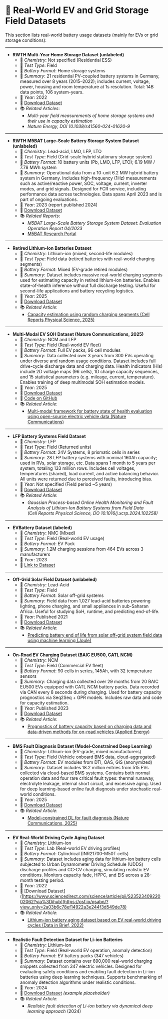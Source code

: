 # 🚗 Real-World EV and Grid Storage Field Datasets

This section lists real-world battery usage datasets (mainly for EVs or grid storage conditions):

---
- **RWTH Multi-Year Home Storage Dataset (unlabeled)**
  - 📍 *Chemistry*: Not specified (Residential ESS)
  - 🧪 *Test Type*: Field
  - 🔋 *Battery Format*: Home storage systems
  - 📄 *Summary*: 21 residential PV-coupled battery systems in Germany, measured over 8 years (2015–2022); includes current, voltage, power, housing and room temperature at 1s resolution. Total: 14B data points, 106 system-years.
  - 📅 *Year*: 2022
  - 🔗 [Download Dataset](https://zenodo.org/records/12091223)
  - 📚 *Related Articles*:
    - *Multi-year field measurements of home storage systems and their use in capacity estimation*
    - *Nature Energy, DOI 10.1038/s41560-024-01620-9*
---
- **RWTH M5BAT Large-Scale Battery Storage System Dataset (unlabeled)**
  - 📍 *Chemistry*: Lead-acid, LMO, LFP, LTO
  - 🧪 *Test Type*: Field (Grid-scale hybrid stationary storage system)
  - 🔋 *Battery Format*: 10 battery units (Pb, LMO, LFP, LTO); 6.19 MW / 7.78 MWh system
  - 📄 *Summary*: Operational data from a 10-unit 6.2 MW hybrid battery system in Germany. Includes high-frequency (1Hz) measurements such as active/reactive power, SOC, voltage, current, inverter modes, and grid signals. Designed for FCR service, including performance data across technologies. Data spans April 2023 and is part of ongoing evaluations.
  - 📅 *Year*: 2023 (report published 2024)
  - 🔗 [Download Dataset](https://doi.org/10.18154/RWTH-2024-04895)
  - 📚 *Related Reports*:  
    - *M5BAT Large-Scale Battery Storage System Dataset: Evaluation Operation Report 04/2023*
    - [M5BAT Research Portal](https://m5bat.isea.rwth-aachen.de/Projekt/Forschungsergebnisse/)

---

- **Retired Lithium-Ion Batteries Dataset**
  - 📍 *Chemistry*: Lithium-ion (mixed, second-life modules)
  - 🧪 *Test Type*: Field data (retired batteries with real-world charging segments)
  - 🔋 *Battery Format*: Mixed (EV-grade retired modules)
  - 📄 *Summary*: Dataset includes massive real-world charging segments used for estimating capacity in retired lithium-ion batteries. Enables state-of-health inference without full discharge testing. Useful for second-life applications and battery recycling logistics.
  - 📅 *Year*: 2025
  - 🔗 [Download Dataset](https://zenodo.org/records/14562266)
  - 📚 *Related Article*:  
    - [Capacity estimation using random charging segments (Cell Reports Physical Science, 2025)](https://doi.org/10.1016/j.xcrp.2025.102444)
---
- **Multi-Modal EV SOH Dataset (Nature Communications, 2025)**
  - 📍 *Chemistry*: NCM and LFP
  - 🧪 *Test Type*: Field (Real-world EV fleet)
  - 🔋 *Battery Format*: Full EV packs, 96 cell modules
  - 📄 *Summary*: Data collected over 3 years from 300 EVs operating under diverse and random usage conditions. Dataset includes full drive-cycle discharge data and charging data. Health indicators (HIs) include 2D voltage maps (96 cells), 1D charge capacity sequences, and 15 statistical parameters (e.g. mileage, current, temperature). Enables training of deep multimodal SOH estimation models.
  - 📅 *Year*: 2025
  - 🔗 [Download Dataset](http://ivstskl.changan.com.cn/?p=2697)
  - 💾 [Code on GitHub](https://github.com/HoraceLiu1010/Multi-modal-SOH-estimation-framework)
  - 📚 *Related Article*:  
    - [Multi-modal framework for battery state of health evaluation using open-source electric vehicle data (Nature Communications)](https://doi.org/10.1038/s41467-025-56485-7)
---
- **LFP Battery Systems Field Dataset**
  - 📍 *Chemistry*: LFP
  - 🧪 *Test Type*: Field (Returned units)
  - 🔋 *Battery Format*: 24V Systems, 8 prismatic cells in series
  - 📄 *Summary*: 28 LFP battery systems with nominal 160Ah capacity; used in RVs, solar storage, etc. Data spans 1 month to 5 years per system, totaling 133 million rows. Includes cell voltages, temperatures (shared), load current, and active balancing behavior. All units were returned due to perceived faults, introducing bias.
  - 📅 *Year*: Not specified (Field period ~5 years)
  - 🔗 [Download Dataset](https://zenodo.org/records/13715694)
  - 📚 *Related Article*:  
    - *Gaussian Process-based Online Health Monitoring and Fault Analysis of Lithium-Ion Battery Systems from Field Data*  
      *(Cell Reports Physical Science, DO 10.1016/j.xcrp.2024.102258)*
---      
- **EVBattery Dataset (labeled)**
  - 📍 *Chemistry*: NMC (Mixed)
  - 🧪 *Test Type*: Field (Real-world EV usage)
  - 🔋 *Battery Format*: EV Pack
  - 📄 *Summary*: 1.2M charging sessions from 464 EVs across 3 manufacturers
  - 📅 *Year*: 2023
  - 🔗 [Link to Dataset](https://figshare.com/articles/dataset/EVBattery_A_Large-Scale_Electric_Vehicle_Dataset_for_Battery_Health_and_Capacity_Estimation/23301881)

---

- **Off-Grid Solar Field Dataset (unlabeled)**
  - 📍 *Chemistry*: Lead-Acid
  - 🧪 *Test Type*: Field
  - 🔋 *Battery Format*: Solar off-grid systems
  - 📄 *Summary*: Field data from 1,027 lead-acid batteries powering lighting, phone charging, and small appliances in sub-Saharan Africa. Useful for studying SoH, runtime, and predicting end-of-life.
  - 📅 *Year*: Published 2021
  - 🔗 [Download Dataset](https://ora.ox.ac.uk/objects/uuid:e41d3d4c-f74e-4d76-81fd-0caa77ec6cec)
  - 📚 *Related Article*:  
    - [Predicting battery end of life from solar off-grid system field data using machine learning (Joule)](https://www.cell.com/joule/fulltext/S2542-4351(21)00532-8)

---

- **On-Road EV Charging Dataset (BAIC EU500, CATL NCM)**
  - 📍 *Chemistry*: NCM
  - 🧪 *Test Type*: Field (Commercial EV fleet)
  - 🔋 *Battery Format*: 90 cells in series, 145Ah, with 32 temperature sensors
  - 📄 *Summary*: Charging data collected over 29 months from 20 BAIC EU500 EVs equipped with CATL NCM battery packs. Data recorded via CAN every 8 seconds during charging. Used for battery capacity prognostics via Seq2Seq + GPR models. Includes raw data and code for capacity estimation.
  - 📅 *Year*: Published 2023
  - 🔗 [Download Dataset](https://doi.org/10.1016/j.apenergy.2023.120954)
  - 📚 *Related Article*:  
    - [Prognostics of battery capacity based on charging data and data-driven methods for on-road vehicles (Applied Energy)](https://doi.org/10.1016/j.apenergy.2023.120954)

---

- **BMS Fault Diagnosis Dataset (Model-Constrained Deep Learning)**
  - 📍 *Chemistry*: Lithium-ion (EV-grade, mixed manufacturers)
  - 🧪 *Test Type*: Field (Vehicle onboard BMS data, cloud-aggregated)
  - 🔋 *Battery Format*: EV modules from DTI, QAS, GIS (anonymized)
  - 📄 *Summary*: Dataset includes 18.2 million entries from 515 EVs collected via cloud-based BMS systems. Contains both normal operation data and four rare critical fault types: thermal runaway, electrolyte leakage, internal short circuit, and excessive aging. Used for deep learning-based online fault diagnosis under stochastic real-world conditions.
  - 📅 *Year*: 2025
  - 🔗 [Download Dataset](https://zenodo.org/records/10656500)
  - 📚 *Related Article*:  
    - [Model-constrained DL for fault diagnosis (Nature Communications, 2025)](https://doi.org/10.1038/s41467-025-56832-8)
---

- **EV Real-World Driving Cycle Aging Dataset**
  - 📍 *Chemistry*: Lithium-ion
  - 🧪 *Test Type*: Lab (Real-world EV driving profiles)
  - 🔋 *Battery Format*: Cylindrical (INR21700-M50T cells)
  - 📄 *Summary*: Dataset includes aging data for lithium-ion battery cells subjected to Urban Dynamometer Driving Schedule (UDDS) discharge profiles and CC-CV charging, simulating realistic EV conditions. Monitors capacity fade, HPPC, and EIS across a 28-month testing period.
  - 📅 *Year*: 2022
  - 🔗 [Download Dataset]([https://www.sciencedirect.com/science/article/pii/S2352340922002062?via%3Dihub](https://osf.io/qsabn/?view_only=2a03b6c78ef14922a3e244f3d549de78)
  - 📚 *Related Article*:  
    - [Lithium-ion battery aging dataset based on EV real-world driving cycles (Data in Brief, 2022)](https://doi.org/10.1016/j.dib.2022.107995)

---

- **Realistic Fault Detection Dataset for Li-ion Batteries**
  - 📍 *Chemistry*: Lithium-ion
  - 🧪 *Test Type*: Field (Real-world EV operation, anomaly detection)
  - 🔋 *Battery Format*: EV battery packs (347 vehicles)
  - 📄 *Summary*: Dataset contains over 690,000 real-world charging snippets collected from 347 electric vehicles. Designed for evaluating safety conditions and enabling fault detection in Li-ion batteries using deep learning techniques. Supports benchmarking of anomaly detection algorithms under realistic conditions.
  - 📅 *Year*: 2024
  - 🔗 [Download Dataset](https://zenodo.org/record/10656500) *(example placeholder)*
  - 📚 *Related Article*:  
    - *Realistic fault detection of Li-ion battery via dynamical deep learning approach* (2024)
